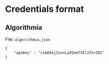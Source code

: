 # Credentials format

## Algorithmia

File: `algorithmia.json`
```
{
    "apiKey" : "simOXejIusnLaZQnm7tKl27n+ZD1"
}
```